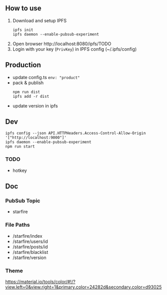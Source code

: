 ## How to use

1. Download and setup IPFS
   ```
   ipfs init
   ipfs daemon --enable-pubsub-experiment
   ```
2. Open browser http://localhost:8080/ipfs/TODO
3. Login with your key (`PrivKey`) in IPFS config (~/.ipfs/config)

## Production

* update config.ts `env: "product"`
* pack & publish
  ```
  npm run dist
  ipfs add -r dist
  ```
* update version in ipfs

## Dev

```
ipfs config --json API.HTTPHeaders.Access-Control-Allow-Origin  '["http://localhost:9000"]'
ipfs daemon --enable-pubsub-experiment
npm run start
```

### TODO

* hotkey

## Doc

### PubSub Topic

* starfire

### File Paths

* /starfire/index
* /starfire/users/id
* /starfire/posts/id
* /starfire/blacklist
* /starfire/version

### Theme

https://material.io/tools/color/#!/?view.left=0&view.right=1&primary.color=24282d&secondary.color=d93025


